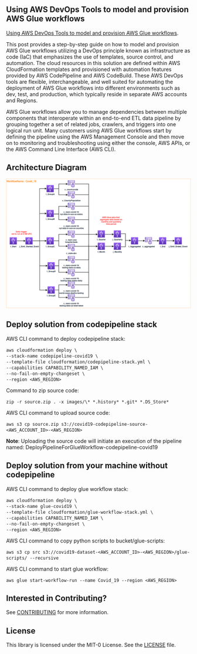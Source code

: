## Using AWS DevOps Tools to model and provision AWS Glue workflows

[Using AWS DevOps Tools to model and provision AWS Glue workflows](https://aws.amazon.com/blogs/devops/provision-codepipeline-glue-workflows).

This post provides a step-by-step guide on how to model and provision AWS Glue workflows utilizing a DevOps principle known as infrastructure as code (IaC) that emphasizes the use of templates, source control, and automation. The cloud resources in this solution are defined within AWS CloudFormation templates and provisioned with automation features provided by AWS CodePipeline and AWS CodeBuild. These AWS DevOps tools are flexible, interchangeable, and well suited for automating the deployment of AWS Glue workflows into different environments such as dev, test, and production, which typically reside in separate AWS accounts and Regions.

AWS Glue workflows allow you to manage dependencies between multiple components that interoperate within an end-to-end ETL data pipeline by grouping together a set of related jobs, crawlers, and triggers into one logical run unit. Many customers using AWS Glue workflows start by defining the pipeline using the AWS Management Console and then move on to monitoring and troubleshooting using either the console, AWS APIs, or the AWS Command Line Interface (AWS CLI).

## Architecture Diagram
![Alt text](images/blog.png?raw=true "Architecture Diagram")

## Deploy solution from codepipeline stack

AWS CLI command to deploy codepipeline stack:
```
aws cloudformation deploy \
--stack-name codepipeline-covid19 \
--template-file cloudformation/codepipeline-stack.yml \
--capabilities CAPABILITY_NAMED_IAM \
--no-fail-on-empty-changeset \
--region <AWS_REGION>
```

Command to zip source code:
```
zip -r source.zip . -x images/\* *.history* *.git* *.DS_Store*
```

AWS CLI command to upload source code:
```
aws s3 cp source.zip s3://covid19-codepipeline-source-<AWS_ACCOUNT_ID>-<AWS_REGION>
```
**Note**: Uploading the source code will initiate an execution of the pipeline named: DeployPipelineForGlueWorkflow-codepipeline-covid19

## Deploy solution from your machine without codepipeline

AWS CLI command to deploy glue workflow stack:
```
aws cloudformation deploy \
--stack-name glue-covid19 \
--template-file cloudformation/glue-workflow-stack.yml \
--capabilities CAPABILITY_NAMED_IAM \
--no-fail-on-empty-changeset \
--region <AWS_REGION>
```

AWS CLI command to copy python scripts to bucket/glue-scripts:
```
aws s3 cp src s3://covid19-dataset-<AWS_ACCOUNT_ID>-<AWS_REGION>/glue-scripts/ --recursive
```

AWS CLI command to start glue workflow:
```
aws glue start-workflow-run --name Covid_19 --region <AWS_REGION>
```

## Interested in Contributing?

See [CONTRIBUTING](CONTRIBUTING.md#security-issue-notifications) for more information.

## License

This library is licensed under the MIT-0 License. See the [LICENSE](/LICENSE) file.
